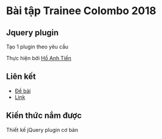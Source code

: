 # Bài tập Trainee Colombo 2018

##  Jquery plugin

Tạo 1 plugin theo yêu cầu

Thực hiện bởi [Hồ  Anh Tiến](https://github.com/komatsu98)

## Liên kết

- [Đề bài](https://github.com/colombo-trainee/trainee_2018/blob/master/frontend/jquery_plugin.md)
- [Link](https://jsfiddle.net/tienha98/wgxft7o4/1/)

## Kiến thức nắm được

Thiết kế jQuery plugin cơ bản
